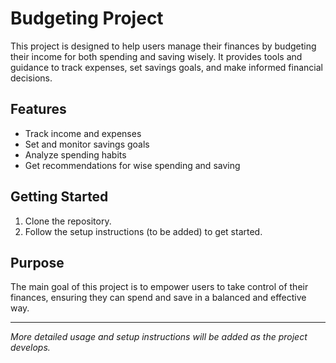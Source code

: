 # Budgeting Project

This project is designed to help users manage their finances by budgeting their income for both spending and saving wisely. It provides tools and guidance to track expenses, set savings goals, and make informed financial decisions.

## Features
- Track income and expenses
- Set and monitor savings goals
- Analyze spending habits
- Get recommendations for wise spending and saving

## Getting Started
1. Clone the repository.
2. Follow the setup instructions (to be added) to get started.

## Purpose
The main goal of this project is to empower users to take control of their finances, ensuring they can spend and save in a balanced and effective way.

---

*More detailed usage and setup instructions will be added as the project develops.*
